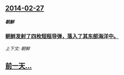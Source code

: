 ## [2014-02-27](/news/2014/02/27/index.md)

##### 朝鮮
### [朝鲜发射了四枚短程导弹，落入了其东部海洋中。 ](/news/2014/02/27/朝鲜发射了四枚短程导弹-落入了其东部海洋中.md)
_上下文: 朝鮮_

## [前一天...](/news/2014/02/26/index.md)

